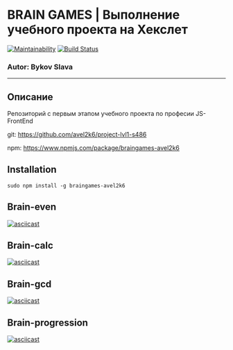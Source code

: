 # BRAIN GAMES | Выполнение учебного проекта на Хекслет

[![Maintainability](https://api.codeclimate.com/v1/badges/f90333585d85e2141bf2/maintainability)](https://codeclimate.com/github/avel2k6/project-lvl1-s486/maintainability) [![Build Status](https://travis-ci.org/avel2k6/project-lvl1-s486.svg?branch=master)](https://travis-ci.org/avel2k6/project-lvl1-s486)
### Autor: Bykov Slava
____________________________________________________
## Описание
Репозиторий с первым этапом учебного проекта по професии JS-FrontEnd

git: https://github.com/avel2k6/project-lvl1-s486

npm: https://www.npmjs.com/package/braingames-avel2k6  

## Installation

```
sudo npm install -g braingames-avel2k6
```

## Brain-even

[![asciicast](https://asciinema.org/a/S1hPQvhGqxvd6OjbU3avyP3UP.svg)](https://asciinema.org/a/S1hPQvhGqxvd6OjbU3avyP3UP)

## Brain-calc

[![asciicast](https://asciinema.org/a/01KLHYmeL2iMs4tN6ooVQ054O.svg)](https://asciinema.org/a/01KLHYmeL2iMs4tN6ooVQ054O)

## Brain-gcd

[![asciicast](https://asciinema.org/a/xATv8znEBxJy3AjwOeliOSY2b.svg)](https://asciinema.org/a/xATv8znEBxJy3AjwOeliOSY2b)

## Brain-progression

[![asciicast](https://asciinema.org/a/hY1NiM5u5LAkQ2zWNEOF0Lt3n.svg)](https://asciinema.org/a/hY1NiM5u5LAkQ2zWNEOF0Lt3n)
